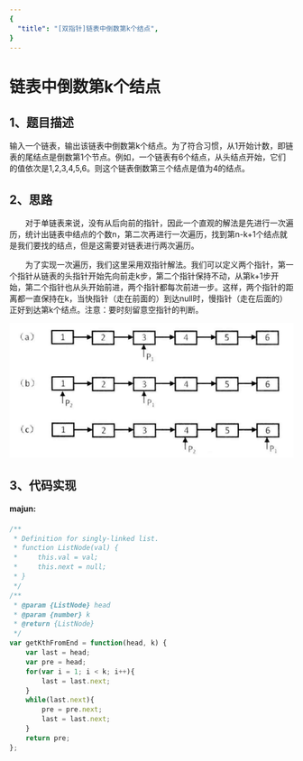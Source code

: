```yaml
---
{
  "title": "[双指针]链表中倒数第k个结点",
}
---
```


# 链表中倒数第k个结点

## 1、题目描述
输入一个链表，输出该链表中倒数第k个结点。为了符合习惯，从1开始计数，即链表的尾结点是倒数第1个节点。例如，一个链表有6个结点，从头结点开始，它们的值依次是1,2,3,4,5,6。则这个链表倒数第三个结点是值为4的结点。

## 2、思路
  对于单链表来说，没有从后向前的指针，因此一个直观的解法是先进行一次遍历，统计出链表中结点的个数n，第二次再进行一次遍历，找到第n-k+1个结点就是我们要找的结点，但是这需要对链表进行两次遍历。

  为了实现一次遍历，我们这里采用双指针解法。我们可以定义两个指针，第一个指针从链表的头指针开始先向前走k步，第二个指针保持不动，从第k+1步开始，第二个指针也从头开始前进，两个指针都每次前进一步。这样，两个指针的距离都一直保持在k，当快指针（走在前面的）到达null时，慢指针（走在后面的）正好到达第k个结点。注意：要时刻留意空指针的判断。

![](./images/find-Kth-to-tail.png)

## 3、代码实现

#### majun:

```javascript
/**
 * Definition for singly-linked list.
 * function ListNode(val) {
 *     this.val = val;
 *     this.next = null;
 * }
 */
/**
 * @param {ListNode} head
 * @param {number} k
 * @return {ListNode}
 */
var getKthFromEnd = function(head, k) {
    var last = head;
    var pre = head;
    for(var i = 1; i < k; i++){
        last = last.next;
    }
    while(last.next){
        pre = pre.next;
        last = last.next;
    }
    return pre;
};
```

